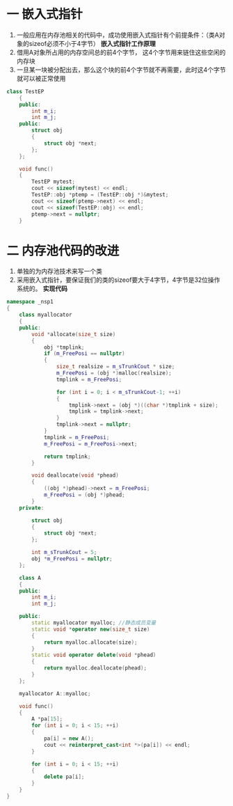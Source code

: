 # 一 嵌入式指针
1. 一般应用在内存池相关的代码中，成功使用嵌入式指针有个前提条件：（类A对象的sizeof必须不小于4字节）
**嵌入式指针工作原理**
2. 借用A对象所占用的内存空间总的前4个字节， 这4个字节用来链住这些空闲的内存块
3. 一旦某一块被分配出去，那么这个块的前4个字节就不再需要，此时这4个字节就可以被正常使用
```c++
class TestEP
	{
	public:
		int m_i;
		int m_j;
	public:
		struct obj
		{
			struct obj *next;
		};
	};

	void func()
	{
		TestEP mytest;
		cout << sizeof(mytest) << endl;
		TestEP::obj *ptemp = (TestEP::obj *)&mytest;
		cout << sizeof(ptemp->next) << endl;
		cout << sizeof(TestEP::obj) << endl;
		ptemp->next = nullptr;
	}
```
# 二 内存池代码的改进
1. 单独的为内存池技术来写一个类
2. 采用嵌入式指针，要保证我们的类的sizeof要大于4字节，4字节是32位操作系统的。
**实现代码**
```c++
namespace _nsp1
{
	class myallocator
	{
	public:
		void *allocate(size_t size)
		{
			obj *tmplink;
			if (m_FreePosi == nullptr)
			{
				size_t realsize = m_sTrunkCout * size;
				m_FreePosi = (obj *)malloc(realsize);
				tmplink = m_FreePosi;

				for (int i = 0; i < m_sTrunkCout-1; ++i)
				{
					tmplink->next = (obj *)((char *)tmplink + size);
					tmplink = tmplink->next;
				}
				tmplink->next = nullptr;
			}
			tmplink = m_FreePosi;
			m_FreePosi = m_FreePosi->next;

			return tmplink;
		}

		void deallocate(void *phead)
		{
			((obj *)phead)->next = m_FreePosi;
			m_FreePosi = (obj *)phead;
		}
	private:

		struct obj
		{
			struct obj *next;
		};

		int m_sTrunkCout = 5;
		obj *m_FreePosi = nullptr;
	};

	class A
	{
	public:
		int m_i;
		int m_j;

	public:
		static myallocator myalloc; //静态成员变量
		static void *operator new(size_t size)
		{
			return myalloc.allocate(size);
		}
		static void operator delete(void *phead)
		{
			return myalloc.deallocate(phead);
		}
	};

	myallocator A::myalloc;

	void func()
	{
		A *pa[15];
		for (int i = 0; i < 15; ++i)
		{
			pa[i] = new A();
			cout << reinterpret_cast<int *>(pa[i]) << endl;
		}

		for (int i = 0; i < 15; ++i)
		{
			delete pa[i];
		}
	}
}
```